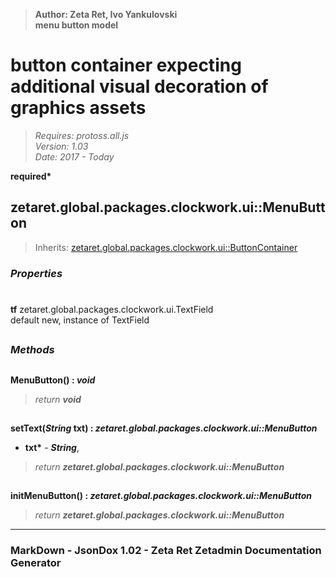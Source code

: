> __Author: Zeta Ret, Ivo Yankulovski__  
> __menu button model__  
# button container expecting additional visual decoration of graphics assets  
> *Requires: protoss.all.js*  
> *Version: 1.03*  
> *Date: 2017 - Today*  

__required*__

## zetaret.global.packages.clockwork.ui::MenuButton  
> Inherits: [zetaret.global.packages.clockwork.ui::ButtonContainer](ButtonContainer.md)  

### *Properties*  

#  
__tf__ zetaret.global.packages.clockwork.ui.TextField  
default new, instance of TextField  


##  
### *Methods*  

##  
__MenuButton() : *void*__  
  
> *return __void__*  

##  
__setText(*String* txt) : *zetaret.global.packages.clockwork.ui::MenuButton*__  
  
- __txt*__ - __*String*__,   
> *return __zetaret.global.packages.clockwork.ui::MenuButton__*  

##  
__initMenuButton() : *zetaret.global.packages.clockwork.ui::MenuButton*__  
  
> *return __zetaret.global.packages.clockwork.ui::MenuButton__*  

---  
### MarkDown - JsonDox 1.02 - Zeta Ret Zetadmin Documentation Generator